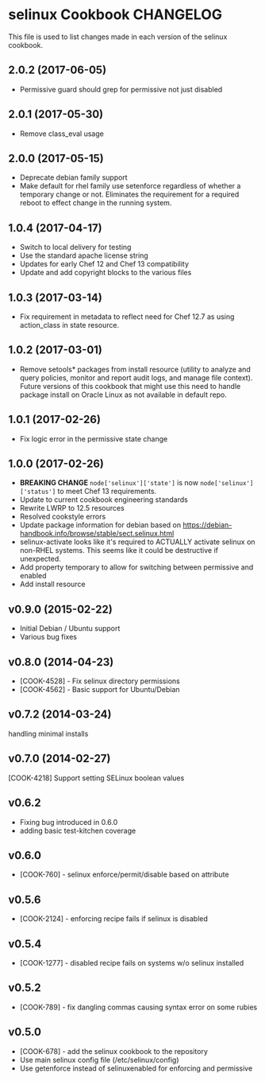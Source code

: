# selinux Cookbook CHANGELOG
This file is used to list changes made in each version of the selinux cookbook.

## 2.0.2 (2017-06-05)

- Permissive guard should grep for permissive not just disabled

## 2.0.1 (2017-05-30)

- Remove class_eval usage

## 2.0.0 (2017-05-15)

- Deprecate debian family support 
- Make default for rhel family use setenforce regardless of whether a temporary change or not. Eliminates the requirement for a required reboot to effect change in the running system.

## 1.0.4 (2017-04-17)

- Switch to local delivery for testing
- Use the standard apache license string
- Updates for early Chef 12 and Chef 13 compatibility
- Update and add copyright blocks to the various files

## 1.0.3 (2017-03-14)

- Fix requirement in metadata to reflect need for Chef 12.7 as using action_class in state resource.

## 1.0.2 (2017-03-01)

- Remove setools* packages from install resource (utility to analyze and query policies, monitor and report audit logs, and manage file context). Future versions of this cookbook that might use this need to handle package install on Oracle Linux as not available in default repo.

## 1.0.1 (2017-02-26)

- Fix logic error in the permissive state change

## 1.0.0 (2017-02-26)

- **BREAKING CHANGE** `node['selinux']['state']` is now `node['selinux']['status']` to meet Chef 13 requirements.
- Update to current cookbook engineering standards
- Rewrite LWRP to 12.5 resources
- Resolved cookstyle errors
- Update package information for debian based on https://debian-handbook.info/browse/stable/sect.selinux.html
 - selinux-activate looks like it's required to ACTUALLY activate selinux on non-RHEL systems. This seems like it could be destructive if unexpected.
- Add property temporary to allow for switching between permissive and enabled
- Add install resource

v0.9.0 (2015-02-22)
-------------------
- Initial Debian / Ubuntu support
- Various bug fixes

v0.8.0 (2014-04-23)
-------------------
- [COOK-4528] - Fix selinux directory permissions
- [COOK-4562] - Basic support for Ubuntu/Debian


v0.7.2 (2014-03-24)
-------------------
handling minimal installs


v0.7.0 (2014-02-27)
-------------------
[COOK-4218] Support setting SELinux boolean values


v0.6.2
------
- Fixing bug introduced in 0.6.0 
- adding basic test-kitchen coverage


v0.6.0
------
- [COOK-760] - selinux enforce/permit/disable based on attribute


v0.5.6
------
- [COOK-2124] - enforcing recipe fails if selinux is disabled

v0.5.4
------
- [COOK-1277] - disabled recipe fails on systems w/o selinux installed

v0.5.2
------
- [COOK-789] - fix dangling commas causing syntax error on some rubies

v0.5.0
------
- [COOK-678] - add the selinux cookbook to the repository
- Use main selinux config file (/etc/selinux/config)
- Use getenforce instead of selinuxenabled for enforcing and permissive

